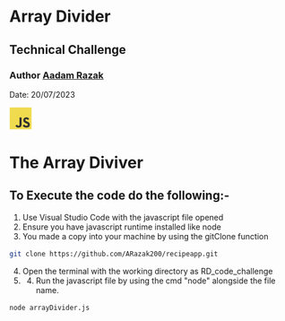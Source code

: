 # Array Divider
## Technical Challenge
### Author [Aadam Razak](https://github.com/ARazak200)
Date: 20/07/2023

<a href="https://www.javascript.com" target="_blank"><img src="https://raw.githubusercontent.com/devicons/devicon/master/icons/javascript/javascript-original.svg" alt="javascript" width="40" height="40"></a> 

# The Array Diviver


## To Execute the code do the following:-

1. Use Visual Studio Code with the javascript file opened
2. Ensure you have javascript runtime installed like node
3. You made a copy into your machine by using the gitClone function
```bash
git clone https://github.com/ARazak200/recipeapp.git
````
4. Open the terminal with the working directory as RD_code_challenge
5.  4. Run the javascript file by using the cmd "node" alongside the file name.
```bash
node arrayDivider.js
```



